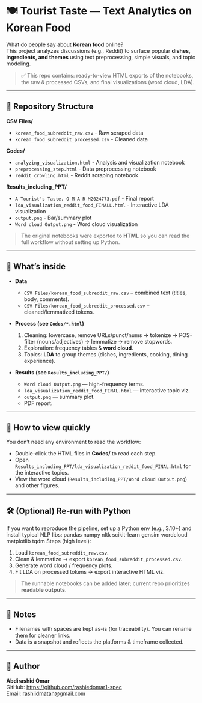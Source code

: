 # 🍽️ Tourist Taste — Text Analytics on Korean Food

What do people say about **Korean food** online?  
This project analyzes discussions (e.g., Reddit) to surface popular **dishes, ingredients, and themes** using text preprocessing, simple visuals, and topic modeling.

> ✅ This repo contains: ready-to-view HTML exports of the notebooks, the raw & processed CSVs, and final visualizations (word cloud, LDA).

---

## 📂 Repository Structure

**CSV Files/**
- `korean_food_subreddit_raw.csv` - Raw scraped data
- `korean_food_subreddit_processed.csv` - Cleaned data

**Codes/**
- `analyzing_visualization.html` - Analysis and visualization notebook
- `preprocessing_step.html` - Data preprocessing notebook
- `reddit_crowling.html` - Reddit scraping notebook

**Results_including_PPT/**
- `A Tourist's Taste. O M A R M2024773.pdf` - Final report
- `lda_visualization_reddit_food_FINALL.html` - Interactive LDA visualization
- `output.png` - Bar/summary plot
- `Word cloud Output.png` - Word cloud visualization

> The original notebooks were exported to **HTML** so you can read the full workflow without setting up Python.

---

## 🔎 What’s inside

- **Data**  
  - `CSV Files/korean_food_subreddit_raw.csv` – combined text (titles, body, comments).  
  - `CSV Files/korean_food_subreddit_processed.csv` – cleaned/lemmatized tokens.

- **Process (see `Codes/*.html`)**  
  1) Cleaning: lowercase, remove URLs/punct/nums → tokenize → POS-filter (nouns/adjectives) → lemmatize → remove stopwords.  
  2) Exploration: frequency tables & **word cloud**.  
  3) Topics: **LDA** to group themes (dishes, ingredients, cooking, dining experience).

- **Results (see `Results_including_PPT/`)**  
  - `Word cloud Output.png` — high-frequency terms.  
  - `lda_visualization_reddit_food_FINAL.html` — interactive topic viz.  
  - `output.png` — summary plot.  
  - PDF report.

---
## 🧭 How to view quickly

You don’t need any environment to read the workflow:

- Double-click the HTML files in **Codes/** to read each step.  
- Open `Results_including_PPT/lda_visualization_reddit_food_FINAL.html` for the interactive topics.  
- View the word cloud (`Results_including_PPT/Word cloud Output.png`) and other figures.

---
## 🛠️ (Optional) Re-run with Python

If you want to reproduce the pipeline, set up a Python env (e.g., 3.10+) and install typical NLP libs:
pandas
numpy
nltk
scikit-learn
gensim
wordcloud
matplotlib
tqdm
Steps (high level):
1. Load `korean_food_subreddit_raw.csv`.  
2. Clean & lemmatize → export `korean_food_subreddit_processed.csv`.  
3. Generate word cloud / frequency plots.  
4. Fit LDA on processed tokens → export interactive HTML viz.

> The runnable notebooks can be added later; current repo prioritizes **readable outputs**.

---

## 📌 Notes
- Filenames with spaces are kept as-is (for traceability). You can rename them for cleaner links.
- Data is a snapshot and reflects the platforms & timeframe collected.

---

## 👤 Author
**Abdirashid Omar**  
GitHub: https://github.com/rashiedomar1-spec  
Email: rashiidmatan@gmail.com
